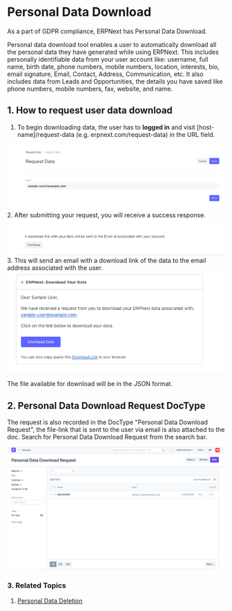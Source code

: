 
# Personal Data Download



As a part of GDPR compliance, ERPNext has Personal Data Download.


Personal data download tool enables a user to automatically download all the personal data they have generated while using ERPNext. This includes personally identifiable data from your user account like: username, full name, birth date, phone numbers, mobile numbers, location, interests, bio, email signature, Email, Contact, Address, Communication, etc. It also includes data from Leads and Opportunities, the details you have saved like phone numbers, mobile numbers, fax, website, and name.


## 1. How to request user data download


1. To begin downloading data, the user has to **logged in** and visit [host-name]/request-data (e.g. erpnext.com/request-data) in the URL field.


![Request Data](/files/request-data-webform.png)
2. After submitting your request, you will receive a success response.
![Request Data](/files/download-request-succes.png)
3. This will send an email with a download link of the data to the email address associated with the user.
![Download Data Email](/files/download-data-email.png)


The file available for download will be in the JSON format.


## 2. Personal Data Download Request DocType


The request is also recorded in the DocType "Personal Data Download Request", the file-link that is sent to the user via email is also attached to the doc. Search for Personal Data Download Request from the search bar.


![Personal Data Download Request Doctype](/files/personal-data-download-request-doctype.png)


### 3. Related Topics


1. [Personal Data Deletion](/docs/en/setting-up/personal-data-deletion)





